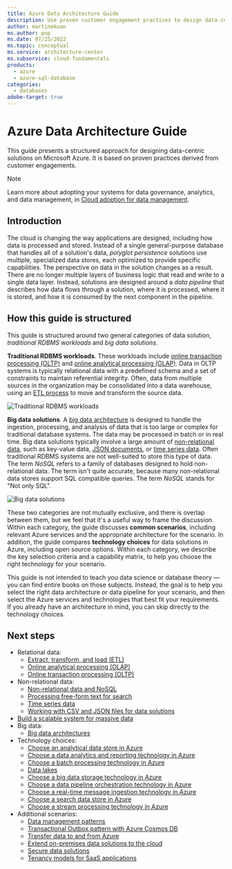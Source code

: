 ```yaml
---
title: Azure Data Architecture Guide
description: Use proven customer engagement practices to design data-centric Azure solutions for traditional relational database workloads and big data architectures.
author: martinekuan
ms.author: pnp
ms.date: 07/25/2022
ms.topic: conceptual
ms.service: architecture-center
ms.subservice: cloud-fundamentals
products:
  - azure
  - azure-sql-database
categories:
  - databases
adobe-target: true
---
```


# Azure Data Architecture Guide

This guide presents a structured approach for designing data-centric solutions on Microsoft Azure. It is based on proven practices derived from customer engagements.

> [!NOTE]
> Learn more about adopting your systems for data governance, analytics, and data management, in [Cloud adoption for data management](/azure/cloud-adoption-framework/scenarios/data-management).

## Introduction

The cloud is changing the way applications are designed, including how data is processed and stored. Instead of a single general-purpose database that handles all of a solution's data, _polyglot persistence_ solutions use multiple, specialized data stores, each optimized to provide specific capabilities. The perspective on data in the solution changes as a result. There are no longer multiple layers of business logic that read and write to a single data layer. Instead, solutions are designed around a *data pipeline* that describes how data flows through a solution, where it is processed, where it is stored, and how it is consumed by the next component in the pipeline.

## How this guide is structured

This guide is structured around two general categories of data solution, *traditional RDBMS workloads* and *big data solutions*.

**Traditional RDBMS workloads**. These workloads include [online transaction processing (OLTP)](/azure/architecture/data-guide/relational-data/online-transaction-processing) and [online analytical processing (OLAP)](/azure/architecture/data-guide/relational-data/online-analytical-processing). Data in OLTP systems is typically relational data with a predefined schema and a set of constraints to maintain referential integrity. Often, data from multiple sources in the organization may be consolidated into a data warehouse, using an [ETL process](/azure/architecture/data-guide/relational-data/etl) to move and transform the source data.

![Traditional RDBMS workloads](./images/guide-rdbms.svg)

**Big data solutions**. A [big data architecture](/azure/architecture/data-guide/big-data/) is designed to handle the ingestion, processing, and analysis of data that is too large or complex for traditional database systems. The data may be processed in batch or in real time. Big data solutions typically involve a large amount of [non-relational data](/azure/architecture/data-guide/big-data/non-relational-data), such as key-value data, [JSON documents](/azure/architecture/data-guide/scenarios/csv-and-json), or [time series data](/azure/architecture/data-guide/scenarios/time-series). Often traditional RDBMS systems are not well-suited to store this type of data. The term *NoSQL* refers to a family of databases designed to hold non-relational data. The term isn't quite accurate, because many non-relational data stores support SQL compatible queries. The term *NoSQL* stands for "Not only SQL".

![Big data solutions](./images/guide-big-data.svg)

These two categories are not mutually exclusive, and there is overlap between them, but we feel that it's a useful way to frame the discussion. Within each category, the guide discusses **common scenarios**, including relevant Azure services and the appropriate architecture for the scenario. In addition, the guide compares **technology choices** for data solutions in Azure, including open source options. Within each category, we describe the key selection criteria and a capability matrix, to help you choose the right technology for your scenario.

This guide is not intended to teach you data science or database theory &mdash; you can find entire books on those subjects. Instead, the goal is to help you select the right data architecture or data pipeline for your scenario, and then select the Azure services and technologies that best fit your requirements. If you already have an architecture in mind, you can skip directly to the technology choices.

## Next steps

* Relational data:
    * [Extract, transform, and load (ETL)](/azure/architecture/data-guide/relational-data/etl)
    * [Online analytical processing (OLAP)](/azure/architecture/data-guide/relational-data/online-analytical-processing)
    * [Online transaction processing (OLTP)](/azure/architecture/data-guide/relational-data/online-transaction-processing)
* Non-relational data:
    * [Non-relational data and NoSQL](/azure/architecture/data-guide/big-data/non-relational-data)
    * [Processing free-form text for search](/azure/architecture/data-guide/scenarios/search)
    * [Time series data](/azure/architecture/data-guide/scenarios/time-series)
    * [Working with CSV and JSON files for data solutions](/azure/architecture/data-guide/scenarios/csv-and-json)
* [Build a scalable system for massive data](/azure/architecture/data-guide/scenarios/build-scalable-database-solutions-azure-services)
* Big data:
    * [Big data architectures](/azure/architecture/data-guide/big-data/)
* Technology choices:
    * [Choose an analytical data store in Azure](/azure/architecture/data-guide/technology-choices/analytical-data-stores)
    * [Choose a data analytics and reporting technology in Azure](/azure/architecture/data-guide/technology-choices/analysis-visualizations-reporting)
    * [Choose a batch processing technology in Azure](/azure/architecture/data-guide/technology-choices/batch-processing)
    * [Data lakes](/azure/architecture/data-guide/scenarios/data-lake)
    * [Choose a big data storage technology in Azure](/azure/architecture/data-guide/technology-choices/data-storage)
    * [Choose a data pipeline orchestration technology in Azure](/azure/architecture/data-guide/technology-choices/pipeline-orchestration-data-movement)
    * [Choose a real-time message ingestion technology in Azure](/azure/architecture/data-guide/technology-choices/real-time-ingestion)
    * [Choose a search data store in Azure](/azure/architecture/data-guide/technology-choices/search-options)
    * [Choose a stream processing technology in Azure](/azure/architecture/data-guide/technology-choices/stream-processing)
* Additional scenarios:
    * [Data management patterns](/azure/architecture/patterns/category/data-management)
    * [Transactional Outbox pattern with Azure Cosmos DB](/azure/architecture/databases/guide/transactional-outbox-cosmos)
    * [Transfer data to and from Azure](/azure/architecture/data-guide/scenarios/data-transfer)
    * [Extend on-premises data solutions to the cloud](/azure/architecture/databases/guide/hybrid-on-premises-and-cloud)
    * [Secure data solutions](/azure/architecture/data-guide/scenarios/securing-data-solutions)
    * [Tenancy models for SaaS applications](/azure/architecture/isv/application-tenancy)

